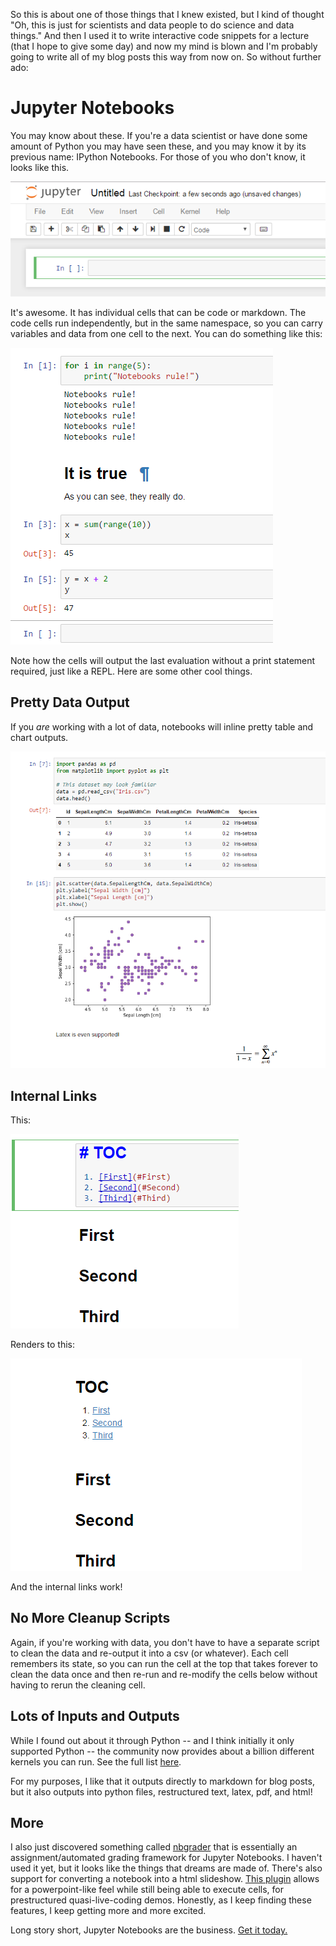 So this is about one of those things that I knew existed, but I kind of thought "Oh, this is just for scientists and data people to do science and data things."  And then I used it to write interactive code snippets for a lecture (that I hope to give some day) and now my mind is blown and I'm probably going to write all of my blog posts this way from now on.  So without further ado:

# Jupyter Notebooks

You may know about these.  If you're a data scientist or have done some amount of Python you may have seen these, and you may know it by its previous name: IPython Notebooks.  For those of you who don't know, it looks like this.

![first look at Jupyter Notebook](/img/jupyter-introduction.png)

It's awesome.  It has individual cells that can be code or markdown.  The code cells run independently, but in the same namespace, so you can carry variables and data from one cell to the next.  You can do something like this:

![notebook cell demonstration](/img/jupyter-1.png)

Note how the cells will output the last evaluation without a print statement required, just like a REPL.  Here are some other cool things.

## Pretty Data Output

If you *are* working with a lot of data, notebooks will inline pretty table and chart outputs.

![different cell outputs](/img/jupyter-2.png)

## Internal Links

This:

![Raw table of contents](/img/jupyter-3.png)

Renders to this:

![Rendered table of contents](/img/jupyter-4.png)

And the internal links work!

## No More Cleanup Scripts

Again, if you're working with data, you don't have to have a separate script to clean the data and re-output it into a csv (or whatever).  Each cell remembers its state, so you can run the cell at the top that takes forever to clean the data once and then re-run and re-modify the cells below without having to rerun the cleaning cell.

## Lots of Inputs and Outputs

While I found out about it through Python -- and I think initially it only supported Python -- the community now provides about a billion different kernels you can run.  See the full list [here](https://github.com/jupyter/jupyter/wiki/Jupyter-kernels).

For my purposes, I like that it outputs directly to markdown for blog posts, but it also outputs into python files, restructured text, latex, pdf, and html!

## More

I also just discovered something called [nbgrader](https://github.com/jupyter/nbgrader) that is essentially an assignment/automated grading framework for Jupyter Notebooks.  I haven't used it yet, but it looks like the things that dreams are made of.  There's also support for converting a notebook into a html slideshow.  [This plugin](http://bollwyvl.github.io/live_reveal/#/) allows for a powerpoint-like feel while still being able to execute cells, for prestructured quasi-live-coding demos.  Honestly, as I keep finding these features, I keep getting more and more excited.

Long story short, Jupyter Notebooks are the business.  [Get it today.](http://jupyter.org/install.html)
